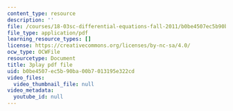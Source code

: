```yaml
---
content_type: resource
description: ''
file: /courses/18-03sc-differential-equations-fall-2011/b0be4507ec5b90ba00b7013195e322cd_q0PxCQWG3ic.pdf
file_type: application/pdf
learning_resource_types: []
license: https://creativecommons.org/licenses/by-nc-sa/4.0/
ocw_type: OCWFile
resourcetype: Document
title: 3play pdf file
uid: b0be4507-ec5b-90ba-00b7-013195e322cd
video_files:
  video_thumbnail_file: null
video_metadata:
  youtube_id: null
---
```

